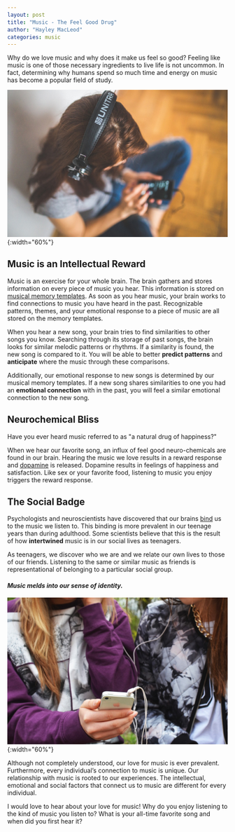 ```yaml
---
layout: post
title: "Music - The Feel Good Drug"
author: "Hayley MacLeod"
categories: music
---
```


Why do we love music and why does it make us feel so good? Feeling like music is one of those necessary ingredients to live life is not uncommon. In fact, determining why humans spend so much time and energy on music has become a popular field of study.

![](/assets/img/2016-05-25/headphones.jpg){:width="60%"}

## Music is an Intellectual Reward

Music is an exercise for your whole brain. The brain gathers and stores information on every piece of music you hear. This information is stored on [musical memory templates](http://phenomena.nationalgeographic.com/2013/04/11/why-does-music-feel-so-good/). As soon as you hear music, your brain works to find connections to music you have heard in the past. Recognizable patterns, themes, and your emotional response to a piece of music are all stored on the memory templates.

When you hear a new song, your brain tries to find similarities to other songs you know. Searching through its storage of past songs, the brain looks for similar melodic patterns or rhythms. If a similarity is found, the new song is compared to it. You will be able to better __predict patterns__ and __anticipate__ where the music through these comparisons.  

Additionally, our emotional response to new songs is determined by our musical memory templates. If a new song shares similarities to one you had an __emotional connection__ with in the past, you will feel a similar emotional connection to the new song.

## Neurochemical Bliss

Have you ever heard music referred to as "a natural drug of happiness?"

When we hear our favorite song, an influx of feel good neuro-chemicals are found in our brain. Hearing the music we love results in a reward response and [dopamine](http://news.discovery.com/human/psychology/music-dopamine-happiness-brain-110110.htm) is released. Dopamine results in feelings of happiness and satisfaction. Like sex or your favorite food, listening to music you enjoy triggers the reward response.

## The Social Badge

Psychologists and neuroscientists have discovered that our brains [bind](http://www.slate.com/articles/health_and_science/science/2014/08/musical_nostalgia_the_psychology_and_neuroscience_for_song_preference_and.html) us to the music we listen to. This binding is more prevalent in our teenage years than during adulthood. Some scientists believe that this is the result of how __intertwined__ music is in our social lives as teenagers.

As teenagers, we discover who we are and we relate our own lives to those of our friends. Listening to the same or similar music as friends is representational of belonging to a particular social group.

#### *Music melds into our sense of identity.*

![](/assets/img/2016-05-25/friends.jpg){:width="60%"}

Although not completely understood, our love for music is ever prevalent. Furthermore, every individual’s connection to music is unique. Our relationship with music is rooted to our experiences. The intellectual, emotional and social factors that connect us to music are different for every individual.

I would love to hear about your love for music! Why do you enjoy listening to the kind of music you listen to? What is your all-time favorite song and when did you first hear it?
